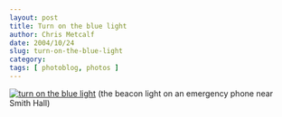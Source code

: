 ```yaml
---
layout: post
title: Turn on the blue light
author: Chris Metcalf
date: 2004/10/24
slug: turn-on-the-blue-light
category: 
tags: [ photoblog, photos ]
---
```


<a href="/uploads/turn_on_the_blue_light.jpg"><img src="/uploads/turn_on_the_blue_light_thumb.jpg" alt="turn on the blue light" /></a>
(the beacon light on an emergency phone near Smith Hall)
